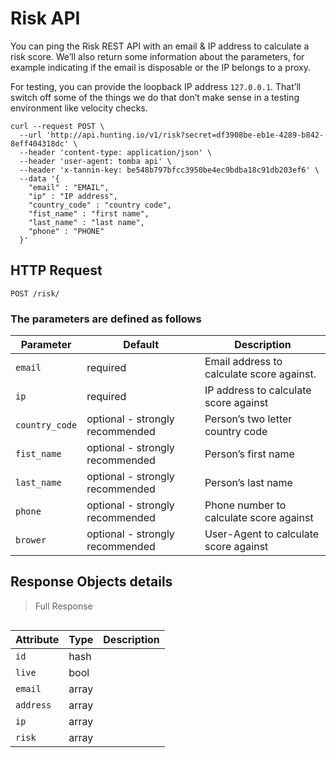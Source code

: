 # Risk API

You can ping the Risk REST API with an email & IP address to calculate a risk score. We’ll also return some information about the parameters, for example indicating if the email is disposable or the IP belongs to a proxy.

For testing, you can provide the loopback IP address `127.0.0.1`. That’ll switch off some of the things we do that don’t make sense in a testing environment like velocity checks.

```shell
curl --request POST \
  --url 'http://api.hunting.io/v1/risk?secret=df3908be-eb1e-4289-b842-8eff404318dc' \
  --header 'content-type: application/json' \
  --header 'user-agent: tomba api' \
  --header 'x-tannin-key: be548b797bfcc3950be4ec9bdba18c91db203ef6' \
  --data '{
    "email" : "EMAIL",
    "ip" : "IP address",
    "country_code" : "country code",
    "fist_name" : "first name",
    "last_name" : "last name",
    "phone" : "PHONE"
  }'
```

## HTTP Request

`POST /risk/`

### The parameters are defined as follows

| Parameter      | Default                         | Description                               |
| -------------- | ------------------------------- | ----------------------------------------- |
| `email`        | required                        | Email address to calculate score against. |
| `ip`           | required                        | IP address to calculate score against     |
| `country_code` | optional - strongly recommended | Person’s two letter country code          |
| `fist_name`    | optional - strongly recommended | Person’s first name                       |
| `last_name`    | optional - strongly recommended | Person’s last name                        |
| `phone`        | optional - strongly recommended | Phone number to calculate score against   |
| `brower`       | optional - strongly recommended | User-Agent to calculate score against     |

## Response  Objects details

> Full Response

```json

```

| Attribute | Type  | Description |
| --------- | ----- | ----------- |
| `id`      | hash  |
| `live`    | bool  |
| `email`   | array |
| `address` | array |
| `ip`      | array |
| `risk`    | array |
